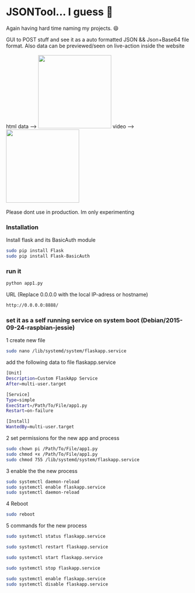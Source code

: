# JSONTool... I guess 🤔

Again having hard time naming my projects. 😄


GUI to POST stuff and see it as a auto formatted JSON && Json+Base64 file format. Also data can be previewed/seen on live-action inside the website
<br>
<br>
html data -->
<img src="https://drive.google.com/uc?id=1zP2K3-BmnmlF8WXYYZGLi3EkpHGHFxcq" width="auto" height="200"/>
video -->
<img src="https://drive.google.com/uc?id=1tFPw5kPryupFu2Lp5l8RdQNhjzS77-ki" width="auto" height="200"/>
<br>
<br>
Please dont use in production. Im only experimenting


### Installation

Install flask and its BasicAuth module

```sh
sudo pip install Flask
sudo pip install Flask-BasicAuth
```
### run it


```sh
python app1.py
```
URL (Replace 0.0.0.0 with the local IP-adress or hostname)
```sh
http://0.0.0.0:8888/
```


###  set it as a self running service on system boot (Debian/2015-09-24-raspbian-jessie)
1 create new file
```sh
sudo nano /lib/systemd/system/flaskapp.service
```
add the following data to file flaskapp.service
```sh
[Unit]
Description=Custom FlaskApp Service
After=multi-user.target

[Service]
Type=simple
ExecStart=/Path/To/File/app1.py
Restart=on-failure

[Install]
WantedBy=multi-user.target
```


2 set permissions for the new app and process
```sh
sudo chown pi /Path/To/File/app1.py
sudo chmod +x /Path/To/File/app1.py
sudo chmod 755 /lib/systemd/system/flaskapp.service
```

3 enable the the new process
```sh
sudo systemctl daemon-reload
sudo systemctl enable flaskapp.service
sudo systemctl daemon-reload
```



4 Reboot
```sh
sudo reboot
```

5 commands for the new process
```sh
sudo systemctl status flaskapp.service

sudo systemctl restart flaskapp.service

sudo systemctl start flaskapp.service

sudo systemctl stop flaskapp.service

```

```sh
sudo systemctl enable flaskapp.service
sudo systemctl disable flaskapp.service
```
